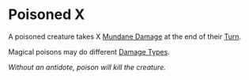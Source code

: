 # Poisoned X

A poisoned creature takes X [Mundane Damage](../Combat/Damage/Damage%20Types/Mundane%20Damage.md) at the end of their [Turn](../Core%20Procedures/Turn.md).

Magical poisons may do different [Damage Types](../Combat/Damage/Damage%20Types/{Damage%20Types}.md).

*Without an antidote, poison will kill the creature.*
